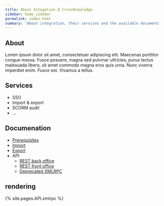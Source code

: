 ```yaml
---
title: About Integation @ CrossKnowledge
sidebar: home_sidebar
permalink: index.html
summary: "About integration, their services and the available documentation. If you are CrossKnowledge clients, get in touch with your IT consultant for more details"
---
```


## About

Lorem ipsum dolor sit amet, consectetuer adipiscing elit. Maecenas porttitor congue massa. Fusce posuere, magna sed pulvinar ultricies, purus lectus malesuada libero, sit amet commodo magna eros quis urna.
Nunc viverra imperdiet enim. Fusce est. Vivamus a tellus.

## Services

* SSO
* Import & export
* SCORM audit
* ...

## Documenation

* [Prerequisites](/prerequisites-en.html)
* [Import](/import.html)
* [Export](/export.html)
* API
    * [REST back office](/rest_bo.html)
    * [REST front office](/rest_fo.html)
    * [Deprecated XMLRPC](/xmlrpc.html)

## rendering

{% site.pages.API.xmlrpc %}

